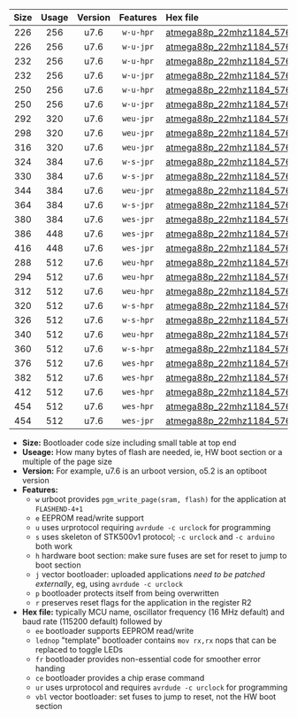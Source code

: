 |Size|Usage|Version|Features|Hex file|
|:-:|:-:|:-:|:-:|:--|
|226|256|u7.6|`w-u-hpr`|[atmega88p_22mhz1184_57600bps_ur.hex](https://raw.githubusercontent.com/stefanrueger/urboot/main//atmega88p_22mhz1184_57600bps_ur.hex)|
|226|256|u7.6|`w-u-jpr`|[atmega88p_22mhz1184_57600bps_ur_vbl.hex](https://raw.githubusercontent.com/stefanrueger/urboot/main//atmega88p_22mhz1184_57600bps_ur_vbl.hex)|
|232|256|u7.6|`w-u-hpr`|[atmega88p_22mhz1184_57600bps_lednop_ur.hex](https://raw.githubusercontent.com/stefanrueger/urboot/main//atmega88p_22mhz1184_57600bps_lednop_ur.hex)|
|232|256|u7.6|`w-u-jpr`|[atmega88p_22mhz1184_57600bps_lednop_ur_vbl.hex](https://raw.githubusercontent.com/stefanrueger/urboot/main//atmega88p_22mhz1184_57600bps_lednop_ur_vbl.hex)|
|250|256|u7.6|`w-u-hpr`|[atmega88p_22mhz1184_57600bps_lednop_fr_ur.hex](https://raw.githubusercontent.com/stefanrueger/urboot/main//atmega88p_22mhz1184_57600bps_lednop_fr_ur.hex)|
|250|256|u7.6|`w-u-jpr`|[atmega88p_22mhz1184_57600bps_lednop_fr_ur_vbl.hex](https://raw.githubusercontent.com/stefanrueger/urboot/main//atmega88p_22mhz1184_57600bps_lednop_fr_ur_vbl.hex)|
|292|320|u7.6|`weu-jpr`|[atmega88p_22mhz1184_57600bps_ee_ur_vbl.hex](https://raw.githubusercontent.com/stefanrueger/urboot/main//atmega88p_22mhz1184_57600bps_ee_ur_vbl.hex)|
|298|320|u7.6|`weu-jpr`|[atmega88p_22mhz1184_57600bps_ee_lednop_ur_vbl.hex](https://raw.githubusercontent.com/stefanrueger/urboot/main//atmega88p_22mhz1184_57600bps_ee_lednop_ur_vbl.hex)|
|316|320|u7.6|`weu-jpr`|[atmega88p_22mhz1184_57600bps_ee_lednop_fr_ur_vbl.hex](https://raw.githubusercontent.com/stefanrueger/urboot/main//atmega88p_22mhz1184_57600bps_ee_lednop_fr_ur_vbl.hex)|
|324|384|u7.6|`w-s-jpr`|[atmega88p_22mhz1184_57600bps_vbl.hex](https://raw.githubusercontent.com/stefanrueger/urboot/main//atmega88p_22mhz1184_57600bps_vbl.hex)|
|330|384|u7.6|`w-s-jpr`|[atmega88p_22mhz1184_57600bps_lednop_vbl.hex](https://raw.githubusercontent.com/stefanrueger/urboot/main//atmega88p_22mhz1184_57600bps_lednop_vbl.hex)|
|344|384|u7.6|`weu-jpr`|[atmega88p_22mhz1184_57600bps_ee_lednop_fr_ce_ur_vbl.hex](https://raw.githubusercontent.com/stefanrueger/urboot/main//atmega88p_22mhz1184_57600bps_ee_lednop_fr_ce_ur_vbl.hex)|
|364|384|u7.6|`w-s-jpr`|[atmega88p_22mhz1184_57600bps_lednop_fr_vbl.hex](https://raw.githubusercontent.com/stefanrueger/urboot/main//atmega88p_22mhz1184_57600bps_lednop_fr_vbl.hex)|
|380|384|u7.6|`wes-jpr`|[atmega88p_22mhz1184_57600bps_ee_vbl.hex](https://raw.githubusercontent.com/stefanrueger/urboot/main//atmega88p_22mhz1184_57600bps_ee_vbl.hex)|
|386|448|u7.6|`wes-jpr`|[atmega88p_22mhz1184_57600bps_ee_lednop_vbl.hex](https://raw.githubusercontent.com/stefanrueger/urboot/main//atmega88p_22mhz1184_57600bps_ee_lednop_vbl.hex)|
|416|448|u7.6|`wes-jpr`|[atmega88p_22mhz1184_57600bps_ee_lednop_fr_vbl.hex](https://raw.githubusercontent.com/stefanrueger/urboot/main//atmega88p_22mhz1184_57600bps_ee_lednop_fr_vbl.hex)|
|288|512|u7.6|`weu-hpr`|[atmega88p_22mhz1184_57600bps_ee_ur.hex](https://raw.githubusercontent.com/stefanrueger/urboot/main//atmega88p_22mhz1184_57600bps_ee_ur.hex)|
|294|512|u7.6|`weu-hpr`|[atmega88p_22mhz1184_57600bps_ee_lednop_ur.hex](https://raw.githubusercontent.com/stefanrueger/urboot/main//atmega88p_22mhz1184_57600bps_ee_lednop_ur.hex)|
|312|512|u7.6|`weu-hpr`|[atmega88p_22mhz1184_57600bps_ee_lednop_fr_ur.hex](https://raw.githubusercontent.com/stefanrueger/urboot/main//atmega88p_22mhz1184_57600bps_ee_lednop_fr_ur.hex)|
|320|512|u7.6|`w-s-hpr`|[atmega88p_22mhz1184_57600bps.hex](https://raw.githubusercontent.com/stefanrueger/urboot/main//atmega88p_22mhz1184_57600bps.hex)|
|326|512|u7.6|`w-s-hpr`|[atmega88p_22mhz1184_57600bps_lednop.hex](https://raw.githubusercontent.com/stefanrueger/urboot/main//atmega88p_22mhz1184_57600bps_lednop.hex)|
|340|512|u7.6|`weu-hpr`|[atmega88p_22mhz1184_57600bps_ee_lednop_fr_ce_ur.hex](https://raw.githubusercontent.com/stefanrueger/urboot/main//atmega88p_22mhz1184_57600bps_ee_lednop_fr_ce_ur.hex)|
|360|512|u7.6|`w-s-hpr`|[atmega88p_22mhz1184_57600bps_lednop_fr.hex](https://raw.githubusercontent.com/stefanrueger/urboot/main//atmega88p_22mhz1184_57600bps_lednop_fr.hex)|
|376|512|u7.6|`wes-hpr`|[atmega88p_22mhz1184_57600bps_ee.hex](https://raw.githubusercontent.com/stefanrueger/urboot/main//atmega88p_22mhz1184_57600bps_ee.hex)|
|382|512|u7.6|`wes-hpr`|[atmega88p_22mhz1184_57600bps_ee_lednop.hex](https://raw.githubusercontent.com/stefanrueger/urboot/main//atmega88p_22mhz1184_57600bps_ee_lednop.hex)|
|412|512|u7.6|`wes-hpr`|[atmega88p_22mhz1184_57600bps_ee_lednop_fr.hex](https://raw.githubusercontent.com/stefanrueger/urboot/main//atmega88p_22mhz1184_57600bps_ee_lednop_fr.hex)|
|454|512|u7.6|`wes-hpr`|[atmega88p_22mhz1184_57600bps_ee_lednop_fr_ce.hex](https://raw.githubusercontent.com/stefanrueger/urboot/main//atmega88p_22mhz1184_57600bps_ee_lednop_fr_ce.hex)|
|454|512|u7.6|`wes-jpr`|[atmega88p_22mhz1184_57600bps_ee_lednop_fr_ce_vbl.hex](https://raw.githubusercontent.com/stefanrueger/urboot/main//atmega88p_22mhz1184_57600bps_ee_lednop_fr_ce_vbl.hex)|

- **Size:** Bootloader code size including small table at top end
- **Useage:** How many bytes of flash are needed, ie, HW boot section or a multiple of the page size
- **Version:** For example, u7.6 is an urboot version, o5.2 is an optiboot version
- **Features:**
  + `w` urboot provides `pgm_write_page(sram, flash)` for the application at `FLASHEND-4+1`
  + `e` EEPROM read/write support
  + `u` uses urprotocol requiring `avrdude -c urclock` for programming
  + `s` uses skeleton of STK500v1 protocol; `-c urclock` and `-c arduino` both work
  + `h` hardware boot section: make sure fuses are set for reset to jump to boot section
  + `j` vector bootloader: uploaded applications *need to be patched externally*, eg, using `avrdude -c urclock`
  + `p` bootloader protects itself from being overwritten
  + `r` preserves reset flags for the application in the register R2
- **Hex file:** typically MCU name, oscillator frequency (16 MHz default) and baud rate (115200 default) followed by
  + `ee` bootloader supports EEPROM read/write
  + `lednop` "template" bootloader contains `mov rx,rx` nops that can be replaced to toggle LEDs
  + `fr` bootloader provides non-essential code for smoother error handing
  + `ce` bootloader provides a chip erase command
  + `ur` uses urprotocol and requires `avrdude -c urclock` for programming
  + `vbl` vector bootloader: set fuses to jump to reset, not the HW boot section
